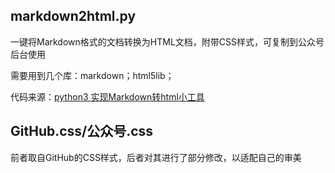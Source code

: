 ## markdown2html.py
一键将Markdown格式的文档转换为HTML文档，附带CSS样式，可复制到公众号后台使用

需要用到几个库：markdown；html5lib；

代码来源：[python3 实现Markdown转html小工具](https://www.smslit.top/2018/10/16/md2html_python/)
## GitHub.css/公众号.css
前者取自GitHub的CSS样式，后者对其进行了部分修改，以适配自己的审美
